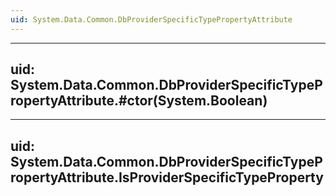 ```yaml
---
uid: System.Data.Common.DbProviderSpecificTypePropertyAttribute
---
```


---
uid: System.Data.Common.DbProviderSpecificTypePropertyAttribute.#ctor(System.Boolean)
---

---
uid: System.Data.Common.DbProviderSpecificTypePropertyAttribute.IsProviderSpecificTypeProperty
---
